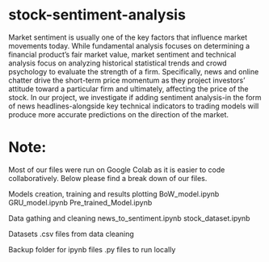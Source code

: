 # stock-sentiment-analysis

Market sentiment is usually one of the key factors that influence market movements today. While fundamental analysis focuses on determining a financial product’s fair market value, market sentiment and technical analysis focus on analyzing historical statistical trends and crowd psychology to evaluate the strength of a firm. Specifically, news and online chatter drive the short-term price momentum as they project investors’ attitude toward a particular firm and ultimately, affecting the price of the stock. In our project, we investigate if adding sentiment analysis-in the form of news headlines-alongside key technical indicators to trading models will produce more accurate predictions on the direction of the market.

# Note:
Most of our files were run on Google Colab as it is easier to code collaboratively. Below please find a break down of our files.

Models creation, training and results plotting
BoW_model.ipynb
GRU_model.ipynb
Pre_trained_Model.ipynb

Data gathing and cleaning
news_to_sentiment.ipynb
stock_dataset.ipynb

Datasets
.csv files from data cleaning

Backup folder for ipynb files
.py files to run locally




